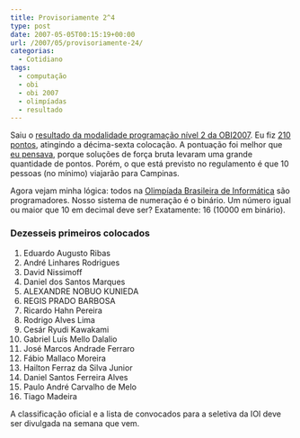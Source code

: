 ```yaml
---
title: Provisoriamente 2^4
type: post
date: 2007-05-05T00:15:19+00:00
url: /2007/05/provisoriamente-24/
categorias:
  - Cotidiano
tags:
  - computação
  - obi
  - obi 2007
  - olimpíadas
  - resultado
---
```


Saiu o [resultado da modalidade programação nível 2 da OBI2007][1]. Eu fiz [210 pontos][2], atingindo a décima-sexta colocação. A pontuação foi melhor que [eu pensava][3], porque soluções de força bruta levaram uma grande quantidade de pontos. Porém, o que está previsto no regulamento é que 10 pessoas (no mínimo) viajarão para Campinas.

Agora vejam minha lógica: todos na [Olimpíada Brasileira de Informática][4] são programadores. Nosso sistema de numeração é o binário. Um número igual ou maior que 10 em decimal deve ser? Exatamente: 16 (10000 em binário).

### Dezesseis primeiros colocados

1. Eduardo Augusto Ribas
2. André Linhares Rodrigues
3. David Nissimoff
4. Daniel dos Santos Marques
5. ALEXANDRE NOBUO KUNIEDA
6. REGIS PRADO BARBOSA
7. Ricardo Hahn Pereira
8. Rodrigo Alves Lima
9. Cesár Ryudi Kawakami
10. Gabriel Luís Mello Dalalio
11. José Marcos Andrade Ferraro
12. Fábio Mallaco Moreira
13. Hailton Ferraz da Silva Junior
14. Daniel Santos Ferreira Alves
15. Paulo André Carvalho de Melo
16. Tiago Madeira

A classificação oficial e a lista de convocados para a seletiva da IOI deve ser divulgada na semana que vem.

[1]: http://olimpiada.ic.unicamp.br/res_fase2_prog/programacao_n2/FormConsultaCorrecProg
[2]: http://olimpiada.ic.unicamp.br/res_fase2_prog/programacao_n2/MostraLog?id=193
[3]: /2007/05/segunda-fase-da-obi2007/
[4]: http://olimpiada.ic.unicamp.br/
